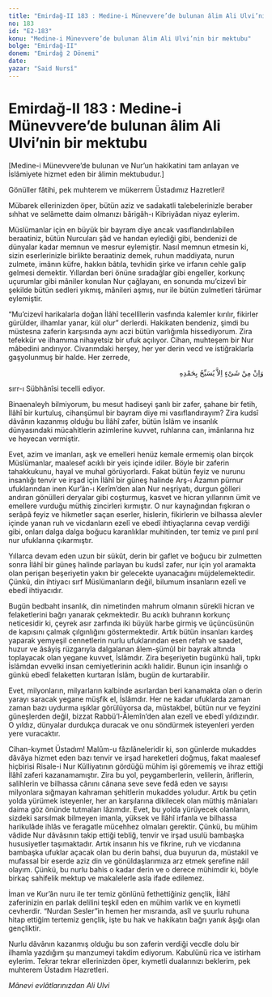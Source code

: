 ```yaml
---
title: "Emirdağ-II 183 : Medine-i Münevvere’de bulunan âlim Ali Ulvi’nin bir mektubu"
no: 183
id: "E2-183"
konu: "Medine-i Münevvere’de bulunan âlim Ali Ulvi’nin bir mektubu"
bolge: "Emirdağ-II"
donem: "Emirdağ 2 Dönemi"
date: 
yazar: "Said Nursî"
---
```


# Emirdağ-II 183 : Medine-i Münevvere’de bulunan âlim Ali Ulvi’nin bir mektubu

<p class="takdim">[Medine-i Münevvere’de bulunan ve Nur’un hakikatini tam anlayan ve İslâmiyete hizmet eden bir âlimin mektubudur.]</p>

Gönüller fâtihi, pek muhterem ve mükerrem Üstadımız Hazretleri!

Mübarek ellerinizden öper, bütün aziz ve sadakatli talebelerinizle beraber sıhhat ve selâmette daim olmanızı bârigâh-ı Kibriyâdan niyaz eylerim.

Müslümanlar için en büyük bir bayram diye ancak vasıflandırılabilen beraatiniz, bütün Nurcuları şâd ve handan eylediği gibi, bendenizi de dünyalar kadar memnun ve mesrur eylemiştir. Nasıl memnun etmesin ki, sizin eserlerinizle birlikte beraatiniz demek, ruhun maddiyata, nurun zulmete, imânın küfre, hakkın bâtıla, tevhidin şirke ve irfanın cehle galip gelmesi demektir. Yıllardan beri önüne sıradağlar gibi engeller, korkunç uçurumlar gibi mâniler konulan Nur çağlayanı, en sonunda mu’cizevî bir şekilde bütün sedleri yıkmış, mânileri aşmış, nur ile bütün zulmetleri târümar eylemiştir.

“Mu’cizevî harikalarla doğan İlâhî tecellîlerin vasfında kalemler kırılır, fikirler gürülder, ilhamlar yanar, kül olur” derlerdi. Hakikaten bendeniz, şimdi bu müstesna zaferin karşısında aynı aczi bütün varlığımla hissediyorum. Zira tefekkür ve ilhamıma nihayetsiz bir ufuk açılıyor. Cihan, muhteşem bir Nur mâbedini andırıyor. Civarımdaki herşey, her yer derin vecd ve istiğraklarla gaşyolunmuş bir halde. Her zerrede,

<p class="arabic" dir="rtl" title="Meal: “Hiçbir şey yoktur ki O'nu hamd ile tesbih etmesin” [İsrâ Sûresi, 17:44]">وَاِنْ مِنْ شَىْءٍ اِلاَّ يُسَبِّحُ بِحَمْدِهِ</p>

sırr-ı Sübhânîsi tecelli ediyor.

Binaenaleyh bilmiyorum, bu mesut hadiseyi şanlı bir zafer, şahane bir fetih, İlâhî bir kurtuluş, cihanşümul bir bayram diye mi vasıflandırayım? Zira kudsî dâvânın kazanmış olduğu bu İlâhî zafer, bütün İslâm ve insanlık dünyasındaki mücahitlerin azimlerine kuvvet, ruhlarına can, imânlarına hız ve heyecan vermiştir.

Evet, azim ve imanları, aşk ve emelleri henüz kemale ermemiş olan birçok Müslümanlar, maalesef acıklı bir yeis içinde idiler. Böyle bir zaferin tahakkukunu, hayal ve muhal görüyorlardı. Fakat bütün feyiz ve nurunu insanlığı tenvir ve irşad için İlâhî bir güneş halinde Arş-ı Âzamın pürnur ufuklarından inen Kur’ân-ı Kerîm’den alan Nur neşriyatı, durgun gölleri andıran gönülleri deryalar gibi coşturmuş, kasvet ve hicran yıllarının ümit ve emellere vurduğu müthiş zincirleri kırmıştır. O nur kaynağından fışkıran o serâpâ feyiz ve hikmetler saçan eserler, hislerin, fikirlerin ve bilhassa alevler içinde yanan ruh ve vicdanların ezelî ve ebedî ihtiyaçlarına cevap verdiği gibi, onları dalga dalga boğucu karanlıklar muhitinden, ter temiz ve pırıl pırıl nur ufuklarına çıkarmıştır.

Yıllarca devam eden uzun bir sükût, derin bir gaflet ve boğucu bir zulmetten sonra İlâhî bir güneş halinde parlayan bu kudsî zafer, nur için yol aramakta olan perişan beşeriyetin yakın bir gelecekte uyanacağını müjdelemektedir. Çünkü, din ihtiyacı sırf Müslümanların değil, bilumum insanların ezelî ve ebedî ihtiyacıdır.

Bugün bedbaht insanlık, din nimetinden mahrum olmanın sürekli hicran ve felaketlerini bağrı yanarak çekmektedir. Bu acıklı buhranın korkunç neticesidir ki, çeyrek asır zarfında iki büyük harbe girmiş ve üçüncüsünün de kapısını çalmak çılgınlığını göstermektedir. Artık bütün insanları kardeş yaparak yemyeşil cennetlerin nurlu ufuklarından esen refah ve saadet, huzur ve âsâyiş rüzgarıyla dalgalanan âlem-şümûl bir bayrak altında toplayacak olan yegane kuvvet, İslâmdır. Zira beşeriyetin bugünkü hali, tıpkı İslâmdan evvelki insan cemiyetlerinin acıklı halidir. Bunun için insanlığı o günkü ebedî felaketten kurtaran İslâm, bugün de kurtarabilir.

Evet, milyonların, milyarların kalbinde asırlardan beri kanamakta olan o derin yarayı saracak yegane müşfik el, İslâmdır. Her ne kadar ufuklarda zaman zaman bazı uydurma ışıklar görülüyorsa da, müstakbel, bütün nur ve feyzini güneşlerden değil, bizzat Rabbü’l-Âlemîn’den alan ezelî ve ebedî yıldızındır. O yıldız, dünyalar durdukça duracak ve onu söndürmek isteyenleri yerden yere vuracaktır.

Cihan-kıymet Üstadım! Malûm-u fâzılâneleridir ki, son günlerde mukaddes dâvâya hizmet eden bazı tenvir ve irşad hareketleri doğmuş, fakat maalesef hiçbirisi Risale-i Nur Külliyatının gördüğü mühim işi görememiş ve ihraz ettiği İlâhî zaferi kazanamamıştır. Zira bu yol, peygamberlerin, velilerin, âriflerin, salihlerin ve bilhassa cânını cânana seve seve fedâ eden ve sayısı milyonlara sığmayan kahraman şehitlerin mukaddes yoludur. Artık bu çetin yolda yürümek isteyenler, her an karşılarına dikilecek olan müthiş mâniaları daima göz önünde tutmaları lâzımdır. Evet, bu yolda yürüyecek olanların, sizdeki sarsılmak bilmeyen imanla, yüksek ve İlâhî irfanla ve bilhassa harikulâde ihlâs ve feragatle mücehhez olmaları gerektir. Çünkü, bu mühim vâdide Nur dâvâsının takip ettiği tebliğ, tenvir ve irşad usulü bambaşka hususiyetler taşımaktadır. Artık insanın his ve fikrine, ruh ve vicdanına bambaşka ufuklar açacak olan bu derin bahsi, dua buyurun da, müstakil ve mufassal bir eserde aziz din ve gönüldaşlarımıza arz etmek şerefine nâil olayım. Çünkü, bu nurlu bahis o kadar derin ve o derece mühimdir ki, böyle birkaç sahifelik mektup ve makalelerle asla ifade edilemez.

İman ve Kur’ân nuru ile ter temiz gönlünü fethettiğiniz gençlik, İlâhî zaferinizin en parlak delilini teşkil eden en mühim varlık ve en kıymetli cevherdir. “Nurdan Sesler”in hemen her mısraında, asîl ve şuurlu ruhuna hitap ettiğim tertemiz gençlik, işte bu hak ve hakikatın bağrı yanık âşığı olan gençliktir.

Nurlu dâvânın kazanmış olduğu bu son zaferin verdiği vecdle dolu bir ilhamla yazdığım şu manzumeyi takdim ediyorum. Kabulünü rica ve istirham eylerim. Tekrar tekrar ellerinizden öper, kıymetli dualarınızı beklerim, pek muhterem Üstadım Hazretleri.

*Mânevi evlâtlarınızdan*
*Ali Ulvi*

